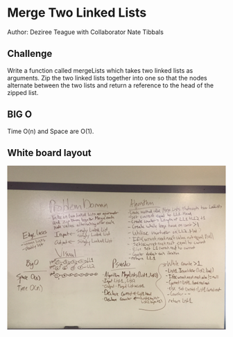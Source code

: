 # Merge Two Linked Lists

Author: Deziree Teague with Collaborator Nate Tibbals

## Challenge

Write a function called mergeLists which takes two linked lists as arguments. Zip the two linked lists together into one so that the nodes alternate between the two lists and return a reference to the head of the zipped list.

## BIG O

Time O(n) and Space are O(1).    

## White board layout

![array_shift](https://github.com/dezteague/data-structures-and-algorithms/blob/master/Assets/ll_merged.jpg)
